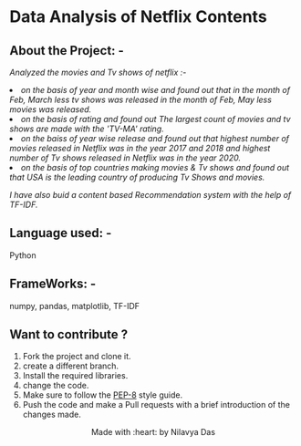 # Data Analysis of Netflix Contents 
## About the Project: - 
<p><i>
  Analyzed the movies and Tv shows of netflix :-
  <li>on the basis of year and month wise and found out that in the month of Feb, March less tv shows was released in the month of Feb, May less movies was released.</li>
  <li>on the basis of rating and found out The largest count of movies and tv shows are made with the 'TV-MA' rating.</li>
  <li>on the baiss of year wise release and found out that highest number of movies released in Netflix was in the year 2017 and 2018 and highest number of Tv shows released in Netflix was in the year 2020.</li>
  <li>on the basis of top countries making movies & Tv shows and found out that USA is the leading country of producing Tv Shows and movies.</li>
  </p>
  <p>I have also buid a content based Recommendation system with the help of TF-IDF.  </i>
</p>

## Language used: - 
Python

## FrameWorks: -
numpy, pandas, matplotlib, TF-IDF


## Want to contribute ?
1. Fork the project and clone it.
2. create a different branch.
3. Install the required libraries.
4. change the code.
5. Make sure to follow the [PEP-8](https://www.python.org/dev/peps/pep-0008/) style guide. 
6. Push the code and make a Pull requests with a brief introduction of the changes made. 

 <p align="center">Made with :heart: by Nilavya Das</p>
